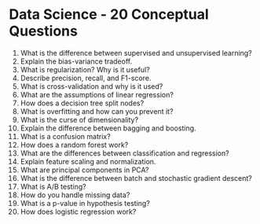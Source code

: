 # Data Science - 20 Conceptual Questions

1. What is the difference between supervised and unsupervised learning?
2. Explain the bias-variance tradeoff.
3. What is regularization? Why is it useful?
4. Describe precision, recall, and F1-score.
5. What is cross-validation and why is it used?
6. What are the assumptions of linear regression?
7. How does a decision tree split nodes?
8. What is overfitting and how can you prevent it?
9. What is the curse of dimensionality?
10. Explain the difference between bagging and boosting.
11. What is a confusion matrix?
12. How does a random forest work?
13. What are the differences between classification and regression?
14. Explain feature scaling and normalization.
15. What are principal components in PCA?
16. What is the difference between batch and stochastic gradient descent?
17. What is A/B testing?
18. How do you handle missing data?
19. What is a p-value in hypothesis testing?
20. How does logistic regression work?